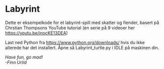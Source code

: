 # Labyrint

Dette er eksempelkode for et labyrint-spill med skatter og fiender, basert på Chrstian Thompsons YouTube tutorial (en serie på 9 videoer her https://youtu.be/inocKE13DEA)

Last ned Python fra https://www.python.org/downloads/ hvis du ikke allerede har det installert. Åpne så Labyrint_turtle.py i IDLE på maskinen din.

*Have fun, go mad!*\
*-Finn Urlid*
